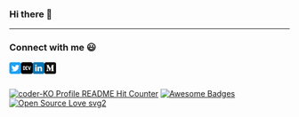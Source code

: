 ### Hi there 👋

<!--
**coder-KO/coder-KO** is a ✨ _special_ ✨ repository because its `README.md` (this file) appears on your GitHub profile.

Here are some ideas to get you started:

- 🔭 I’m currently working on ...
- 🌱 I’m currently learning ...
- 👯 I’m looking to collaborate on ...
- 🤔 I’m looking for help with ...
- 💬 Ask me about ...
- 📫 How to reach me: ...
- 😄 Pronouns: ...
- ⚡ Fun fact: ...
-->
__________
### Connect with me :smiley:
<a href="https://twitter.com">
  <img align="left" alt="Krishna's Twitter" width="21px" src="https://raw.githubusercontent.com/edent/SuperTinyIcons/099dc12b59179d07d534069bc8551718f786d91a/images/svg/twitter.svg" />
</a>
<a href="https://dev.to/">
  <img align="left" alt="Krishna's DEV" width="21px" src="https://raw.githubusercontent.com/edent/SuperTinyIcons/099dc12b59179d07d534069bc8551718f786d91a/images/svg/dev_to.svg" />
</a>
<a href="https://www.linkedin.com/in/">
  <img align="left" alt="Krishna's Linkdin" width="21px" src="https://raw.githubusercontent.com/edent/SuperTinyIcons/099dc12b59179d07d534069bc8551718f786d91a/images/svg/linkedin.svg" />
</a>
<a href="https://medium.com/">
  <img align="left" alt="Krishna's Medium" width="21px" src="https://raw.githubusercontent.com/edent/SuperTinyIcons/099dc12b59179d07d534069bc8551718f786d91a/images/svg/medium.svg" />
</a><br><br>


[![coder-KO Profile README Hit Counter](http://hits.dwyl.com/coder-KO/coder-KO.svg)](http://hits.dwyl.com/coder-KO/coder-KO)
[![Awesome Badges](https://img.shields.io/badge/badges-awesome-green.svg)](https://github.com/coder-KO/)
[![Open Source Love svg2](https://badges.frapsoft.com/os/v2/open-source.svg?v=103)](https://github.com/coder-KO)
